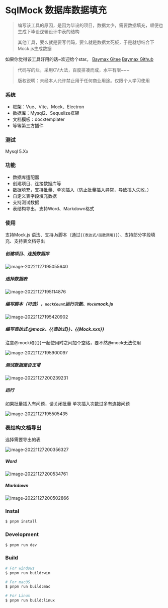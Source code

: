 # SqlMock 数据库数据填充
> 编写该工具的原因，是因为毕设的项目，数据太少，需要数据填充，顺便也生成下毕设逻辑设计中表的结构
>
> 其他工具，要么就是要写代码，要么就是数据太死板，于是就想结合下Mock.js生成数据

如果你觉得该工具好用的话~欢迎给个star。
[Baymax Gitee](https://gitee.com/baymaxsjj/sqlmock)
[Baymax Github](https://github.com/baymaxsjj/sqlmock)

> 代码写的烂，采用CV大法，百度拼凑而成，水平有限~~~
>
> 版权说明：未经本人允许禁止用于任何商业用途。仅限个人学习使用

###  系统

- 框架：Vue、Vite、Mock、Electron
- 数据库：Mysql2、Sequelize框架
- 文档模板：docxtemplater
- 等等第三方插件

### 测试
Mysql 5.Xx

### 功能

-  数据库适配器
-  创建项目、连接数据库等
- 数据填充，支持批量、单次插入（防止批量插入异常，导致插入失败、）
- 自定义表字段填充数据
- 支持测试数据
- 表结构导出，支持Word、Markdown格式

### 使用

支持Mock.js 语法、支持Js脚本（通过`{{表达式/函数调用}}`）、支持部分字段填充、支持表文档导出

#####  创建项目、连接数据库

![image-20221127195055640](./src/renderer/src/assets/image/doc/image-20221127195055640.png)
#####  选择数据表

![image-20221127195114876](./src/renderer/src/assets/image/doc/image-20221127195114876.png)
#####  编写脚本（可选），`mockCount`运行次数、`Mock`mock.js

![image-20221127195420902](./src/renderer/src/assets/image/doc/image-20221127195420902.png)
#####  编写表达式 @mock、{{表达式}}、{{Mock.xxx}}
注意@mock和{{}}一起使用时之间加个空格，要不然@mock无法使用

![image-20221127195900097](./src/renderer/src/assets/image/doc/image-20221127195900097.png)
#####  测试数据是否正常

![image-20221127200239231](./src/renderer/src/assets/image/doc/image-20221127200239231.png)
#####  运行
如果批量插入有问题，请关闭批量
单次插入次数过多有连接问题

![image-20221127195505435](./src/renderer/src/assets/image/doc/image-20221127195505435.png)

### 表结构文档导出

选择需要导出的表

![image-20221127200356327](./src/renderer/src/assets/image/doc/image-20221127200356327.png)

##### Word

![image-20221127200534761](./src/renderer/src/assets/image/doc/image-20221127200534761.png)

##### Markdown

![image-20221127200502866](./src/renderer/src/assets/image/doc/image-20221127200502866.png)

### Instal

```bash
$ pnpm install
```

### Development

```bash
$ pnpm run dev
```

### Build

```bash
# For windows
$ pnpm run build:win

# For macOS
$ pnpm run build:mac

# For Linux
$ pnpm run build:linux
```
